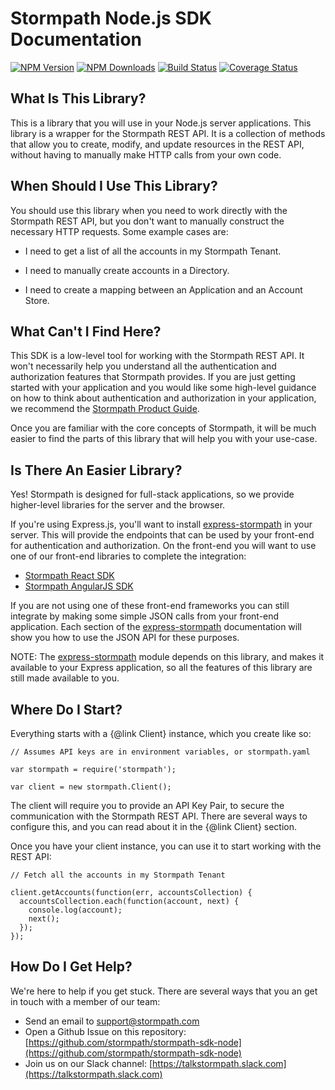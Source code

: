 # Stormpath Node.js SDK Documentation

[![NPM Version](https://img.shields.io/npm/v/stormpath.svg?style=flat)](https://npmjs.org/package/stormpath)
[![NPM Downloads](http://img.shields.io/npm/dm/stormpath.svg?style=flat)](https://npmjs.org/package/stormpath)
[![Build Status](https://img.shields.io/travis/stormpath/stormpath-sdk-node.svg?style=flat)](https://travis-ci.org/stormpath/stormpath-sdk-node)
[![Coverage Status](https://coveralls.io/repos/stormpath/stormpath-sdk-node/badge.svg?branch=master&service=github)](https://coveralls.io/github/stormpath/stormpath-sdk-node?branch=master)

## What Is This Library?

This is a library that you will use in your Node.js server applications.
This library is a wrapper for the Stormpath REST API.  It is a collection of
methods that allow you to create, modify, and update resources in the REST API,
without having to manually make HTTP calls from your own code.

## When Should I Use This Library?

You should use this library when you need to work directly with the Stormpath
REST API, but you don't want to manually construct the necessary HTTP requests.
Some example cases are:

* I need to get a list of all the accounts in my Stormpath Tenant.

* I need to manually create accounts in a Directory.

* I need to create a mapping between an Application and an Account Store.

## What Can't I Find Here?

This SDK is a low-level tool for working with the Stormpath REST API.  It won't
necessarily help you understand all the authentication and authorization features
that Stormpath provides.  If you are just getting started with your application
and you would like some high-level guidance on how to think about authentication
and authorization in your application, we recommend the [Stormpath Product Guide][].

Once you are familiar with the core concepts of Stormpath, it will be much
easier to find the parts of this library that will help you with your use-case.

## Is There An Easier Library?

Yes! Stormpath is designed for full-stack applications, so we provide higher-level
libraries for the server and the browser.

If you're using Express.js, you'll want to install [express-stormpath][] in your
server.  This will provide the endpoints that can be used by your front-end for
authentication and authorization.  On the front-end you will want to use one of
our front-end libraries to complete the integration:

- [Stormpath React SDK][]
- [Stormpath AngularJS SDK][]

If you are not using one of these front-end frameworks you can still integrate
by making some simple JSON calls from your front-end application.  Each section
of the [express-stormpath][] documentation will show you how to use the JSON API
for these purposes.

NOTE: The [express-stormpath][] module depends on this library, and makes it
available to your Express application, so all the features of this library are
still made available to you.

## Where Do I Start?

Everything starts with a {@link Client} instance, which you create like so:

```
// Assumes API keys are in environment variables, or stormpath.yaml

var stormpath = require('stormpath');

var client = new stormpath.Client();
```

The client will require you to provide an API Key Pair, to secure the communication
with the Stormpath REST API.  There are several ways to configure this, and you
can read about it in the {@link Client} section.

Once you have your client instance, you can use it to start working with the
REST API:

```
// Fetch all the accounts in my Stormpath Tenant

client.getAccounts(function(err, accountsCollection) {
  accountsCollection.each(function(account, next) {
    console.log(account);
    next();
  });
});
```

## How Do I Get Help?

We're here to help if you get stuck.  There are several ways that you an get in
touch with a member of our team:

* Send an email to [support@stormpath.com](mailto:support@stormpath.com)
* Open a Github Issue on this repository: [https://github.com/stormpath/stormpath-sdk-node](https://github.com/stormpath/stormpath-sdk-node)
* Join us on our Slack channel: [https://talkstormpath.slack.com](https://talkstormpath.slack.com)

[Stormpath AngularJS SDK]: https://github.com/stormpath/stormpath-sdk-angularjs
[Stormpath Product Guide]: https://docs.stormpath.com/rest/product-guide/latest/
[Stormpath React SDK]: https://github.com/stormpath/stormpath-sdk-react
[express-stormpath]: https://docs.stormpath.com/nodejs/express/latest/